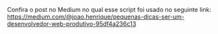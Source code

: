 Confira o post no Medium no qual esse script foi usado no seguinte link: https://medium.com/@joao.henrique/pequenas-dicas-ser-um-desenvolvedor-web-produtivo-95df4a236c13